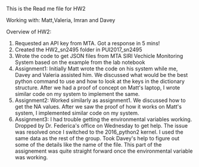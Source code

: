 This is the Read me file for HW2

Working with: Matt,Valeria, Imran and Davey

Overview of HW2:

1. Requested an API key from MTA. Got a response in 5 mins!
2. Created the HW2_sn2495 folder in PUI2017_sn2495
3. Wrote the code to get JSON files from MTA SIRI Vechicle Monitoring System based on the example from the lab notebook
4. Assignment1: Initially Matt wrote the code on his system while me, Davey and Valeria assisted him. We discussed what would be the best python command to use and how to look at the keys in the dictionary structure. After we had a proof of concept on Matt's laptop, I wrote similar code on my system to implement the same. 
5. Assignment2: Worked similarly as assignment1. We discussed how to get the NA values. After we saw the proof of how it works on Matt's system, I implemented similar code on my system.
6. Assignment3: I had trouble getting the environmental variables working. Dropped by Dr. Federica's office on Wednesday to get help. The issue was resolved once I switched to the 2016_python2 kernel. I used the same data as the rest of the group. Took Davey's help to figure out some of the details like the name of the file. This part of the assignement was quite straight forward once the environmental variable was working.
